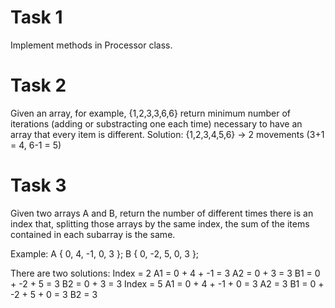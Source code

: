 <h1>Task 1</h1>

Implement methods in Processor class.

<h1>Task 2</h1>

Given an array, for example, {1,2,3,3,6,6} return minimum number of iterations (adding or substracting one each time) necessary to have an array that every item is different.
Solution: {1,2,3,4,5,6} -> 2 movements (3+1 = 4, 6-1 = 5)

<h1>Task 3</h1>
Given two arrays A and B, return the number of different times there is an index that, splitting those arrays by the same index, the sum of the items contained in each subarray is the same.

Example: 
A { 0, 4, -1, 0, 3 };
B { 0, -2, 5, 0, 3 };

There are two solutions:
Index = 2
    A1 = 0 + 4 + -1 = 3 
    A2 = 0 + 3 = 3
    B1 = 0 + -2 + 5 = 3
    B2 = 0 + 3 = 3
Index = 5
    A1 = 0 + 4 + -1 + 0 = 3
    A2 = 3
    B1 = 0 + -2 + 5 + 0 = 3
    B2 = 3